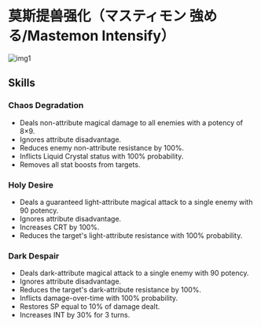 # 莫斯提兽强化（マスティモン 強める/Mastemon Intensify）

![img1](https://media.discordapp.net/attachments/1430115465526513664/1430115465929424938/Image_1761030389452.png?ex=68f89a51&is=68f748d1&hm=9f3bba5d29b66fd11c2aadbfdbebdefb0ae495474febd0f4b80ac8a23a123505&=&format=webp&quality=lossless)

## Skills

### Chaos Degradation
* Deals non-attribute magical damage to all enemies with a potency of 8×9.
* Ignores attribute disadvantage.
* Reduces enemy non-attribute resistance by 100%.
* Inflicts Liquid Crystal status with 100% probability.
* Removes all stat boosts from targets.

### Holy Desire
* Deals a guaranteed light-attribute magical attack to a single enemy with 90 potency.
* Ignores attribute disadvantage.
* Increases CRT by 100%.
* Reduces the target's light-attribute resistance with 100% probability.

### Dark Despair
* Deals dark-attribute magical attack to a single enemy with 90 potency.
* Ignores attribute disadvantage.
* Reduces the target's dark-attribute resistance by 100%.
* Inflicts damage-over-time with 100% probability.
* Restores SP equal to 10% of damage dealt.
* Increases INT by 30% for 3 turns.
